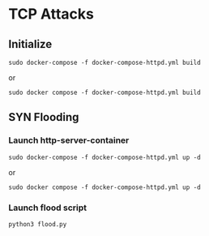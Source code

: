 # TCP Attacks
## Initialize
```
sudo docker-compose -f docker-compose-httpd.yml build
```
or
```
sudo docker compose -f docker-compose-httpd.yml build
```
## SYN Flooding
### Launch http-server-container
```
sudo docker-compose -f docker-compose-httpd.yml up -d
```
or
```
sudo docker compose -f docker-compose-httpd.yml up -d
```
### Launch flood script
```
python3 flood.py 
```
